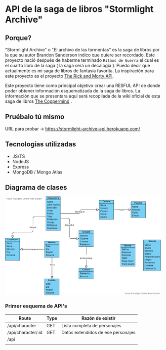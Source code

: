 # API de la saga de libros "Stormlight Archive"

## Porque?

"Stormlight Archive" o "El archivo de las tormentas" es la saga de libros por la que su autor Brandon Sanderson indico que quiere ser recordado. Este proyecto nació después de haberme terminado  `Ritmos de Guerra` el cual es el cuarto libro de la saga ( la saga será un decalogía ). Puedo decir que actualmente es mi saga de libros de fantasía favorita. La inspiración para este proyecto es el proyecto [The Rick and Morty API](https://rickandmortyapi.com/). 

Este proyecto tiene como principal objetivo crear una RESFUL API de donde poder obtener información esquematizada de la saga de libros. La información que se presentara aquí será recopilada de la wiki oficial de esta saga de libros [The Coppermind](https://coppermind.net/) .

## Pruébalo tú mismo
URL para probar -> https://stormlight-archive-api.herokuapp.com/

## Tecnologías utilizadas

- JS/TS
- NodeJS
- Express
- MongoDB / Mongo Atlas

## Diagrama de clases

![Diagrama de clases](./img/API_stromlight_archive_classDiagram.png)

### Primer esquema de API's

| Route | Type | Razón de existir |
|-----|-----|-----|
|/api/character|GET|Lista completa de personajes|
|/api/character/:id|GET|Datos extendidos de ese personajes|
|/api|||
||||
